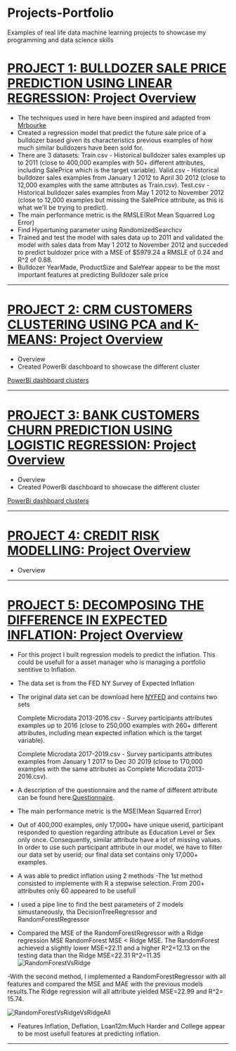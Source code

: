 # Projects-Portfolio
Examples of real life data machine learning projects to showcase my programming and data science skills 

# [PROJECT 1: BULLDOZER SALE PRICE PREDICTION USING LINEAR REGRESSION: Project Overview](https://github.com/HermannJoel/Finance/tree/main/Bulldozer%20Sale%20Price%20Prediction)

* The techniques used in here have been inspired and adapted from [Mrbourke]()
* Created a regression model that predict the future sale price of a bulldozer based given its characteristics previous examples of how much similar bulldozers have been sold     for.
* There are 3 datasets:
  Train.csv - Historical bulldozer sales examples up to 2011 (close to 400,000 examples with 50+ different attributes, including SalePrice which is the target variable).
  Valid.csv - Historical bulldozer sales examples from January 1 2012 to April 30 2012 (close to 12,000 examples with the same attributes as Train.csv).
  Test.csv - Historical bulldozer sales examples from May 1 2012 to November 2012 (close to 12,000 examples but missing the SalePrice attribute, as this is what we'll be trying    to predict).
* The main performance metric is the RMSLE(Rot Mean Squarred Log Error)  
* Find Hypertuning parameter using RandomizedSearchcv
* Trained and test the model with sales data up to 2011 and validated the model with sales data from May 1 2012 to November 2012 and succeded to predict buldozer price with a
  MSE of $5979.24 a RMSLE of 0.24 and R^2 of 0.88.
* Bulldozer YearMade, ProductSize and SaleYear appear to be the most important features at predicting Bulldozer sale price 

---

# [PROJECT 2: CRM CUSTOMERS CLUSTERING USING PCA and K-MEANS: Project Overview](https://github.com/HermannJoel/Finance/tree/main/Customers%20Clustering%20using%20K-Means)

* Overview
* Created PowerBi daschboard to showcase the different cluster

[PowerBi dashboard clusters](https://github.com/HermannJoel/Finance/blob/main/Customers%20Clustering%20using%20K-Means/Customers_Clusters_Dashboard.pbix)

---
# [PROJECT 3: BANK CUSTOMERS CHURN PREDICTION USING LOGISTIC REGRESSION: Project Overview](https://github.com/HermannJoel/Finance/tree/main/Bank_Customers_Churn_Prediction)

* Overview
* Created PowerBi daschboard to showcase the different cluster

[PowerBi dashboard clusters](https://github.com/HermannJoel/Finance/blob/main/Bank_Customers_Churn_Prediction/Bank_Customers_Churn.pbix)

---

# [PROJECT 4: CREDIT RISK MODELLING: Project Overview](https://github.com/HermannJoel/Finance/tree/main/Credit_Risk_Modeling)

* Overview

---

# [PROJECT 5: DECOMPOSING THE DIFFERENCE IN EXPECTED INFLATION: Project Overview](https://github.com/HermannJoel/Finance/tree/main/Inflation_Expectation)

* For this project I built regression models to predict the inflation. This could be usefull for a asset manager who is managing a portfolio sentitive to Inflation.
* The data set is from the FED NY Survey of Expected Inflation
* The original data set can be download here [NYFED](https://www.newyorkfed.org/microeconomics/sce#/) and contains two sets

  Complete Microdata 2013-2016.csv - Survey participants attributes examples up to 2016 (close to 250,000 examples with 260+ different attributes, including mean
  expected inflation which is the target variable).
  
  Complete Microdata 2017-2019.csv - Survey participants attributes examples from January 1 2017 to Dec 30 2019 (close to 170,000 examples with the same attributes as
  Complete Microdata 2013-2016.csv).
* A description of the questionnaire and the name of different attribute can be found here.[Questionnaire](https://www.newyorkfed.org/medialibrary/interactives/sce/sce/downloads/data/frbny-sce-survey-core-module-public-questionnaire.pdf).

* The main performance metric is the MSE(Mean Squarred Error)
* Out of 400,000 examples, only 17,000+ have unique userid, participant responded to question regarding attribute as Education Level or Sex only once. Consequently, similar
  attribute have a lot of missing values. In order to use such participant attribute in our model, we have to filter our data set by userid; our final data set contains only
  17,000+ examples.  
* A was able to predict inflation using 2 methods
-The 1st method consisted to implemente with R a stepwise selection. From 200+ attributes only 60 appeared to be usefull
* I used a pipe line to find the best parameters of 2 models simustaneously, tha DecisionTreeRegressor and RandomForestRegressor 
* Compared the MSE of the RandomForestRegressor with a Ridge regression MSE
  RandomForest MSE < Ridge MSE. The RandomForest achieved a slightly lower MSE=22.11 and a higher R^2=12.13 on the testing data than the Ridge MSE=22.31 R^2=11.35
![RandomForestVsRidge](https://github.com/HermannJoel/Data_Scientist/blob/master/Pictures/Results1.png)

-With the second method, I implemented a RandomForestRegressor with all features and compared the MSE and MAE with the previous models results.The Ridge regression will all attribute yielded MSE=22.99 and R^2= 15.74. 
 
![RandomForestVsRidgeVsRidgeAll](https://github.com/HermannJoel/Data_Scientist/blob/master/Pictures/Results2.png)

* Features Inflation, Deflation, Loan12m:Much Harder and College appear to be most usefull features at predicting inflation.
---
